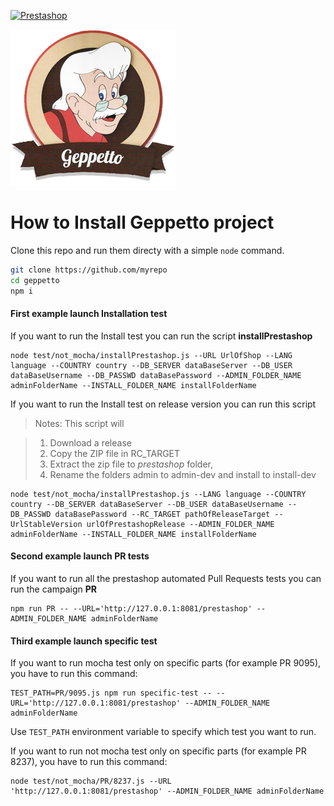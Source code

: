 [![Prestashop](https://i.imgur.com/qDqeQ1E.png)](https://www.prestashop.com)

![Geppetto](./media/logo.png)

# How to Install Geppetto project
Clone this repo and run them directy with a simple `node` command.

```bash
git clone https://github.com/myrepo
cd geppetto
npm i
```
#### First example launch Installation test
If you want to run the Install test you can run the script **installPrestashop**
```
node test/not_mocha/installPrestashop.js --URL UrlOfShop --LANG language --COUNTRY country --DB_SERVER dataBaseServer --DB_USER dataBaseUsername --DB_PASSWD dataBasePassword --ADMIN_FOLDER_NAME adminFolderName --INSTALL_FOLDER_NAME installFolderName
```
If you want to run the Install test on release version you can run this script

>Notes: This script will

> 1) Download a release
> 2) Copy the ZIP file in RC_TARGET
> 3) Extract the zip file to *prestashop* folder,
> 3) Rename the folders admin to admin-dev and install to install-dev
```
node test/not_mocha/installPrestashop.js --LANG language --COUNTRY country --DB_SERVER dataBaseServer --DB_USER dataBaseUsername --DB_PASSWD dataBasePassword --RC_TARGET pathOfReleaseTarget --UrlStableVersion urlOfPrestashopRelease --ADMIN_FOLDER_NAME adminFolderName --INSTALL_FOLDER_NAME installFolderName
```

#### Second example launch PR tests

If you want to run all the prestashop automated Pull Requests tests you can run the campaign **PR**

```
npm run PR -- --URL='http://127.0.0.1:8081/prestashop' --ADMIN_FOLDER_NAME adminFolderName
```

#### Third example launch specific test

If you want to run mocha test only on specific parts (for example PR 9095), you have to run this command:

```
TEST_PATH=PR/9095.js npm run specific-test -- --URL='http://127.0.0.1:8081/prestashop' --ADMIN_FOLDER_NAME adminFolderName
```

Use `TEST_PATH` environment variable to specify which test you want to run.

If you want to run not mocha test only on specific parts (for example PR 8237), you have to run this command:

```
node test/not_mocha/PR/8237.js --URL 'http://127.0.0.1:8081/prestashop' --ADMIN_FOLDER_NAME adminFolderName
```
